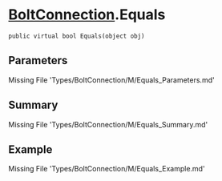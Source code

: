 # [BoltConnection](Types/BoltConnection.md).Equals
`public virtual bool Equals(object obj)`
## Parameters
Missing File 'Types/BoltConnection/M/Equals_Parameters.md'
## Summary
Missing File 'Types/BoltConnection/M/Equals_Summary.md'
## Example
Missing File 'Types/BoltConnection/M/Equals_Example.md'
